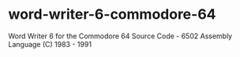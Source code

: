 # word-writer-6-commodore-64
Word Writer 6 for the Commodore 64 Source Code - 6502 Assembly Language (C) 1983 - 1991
